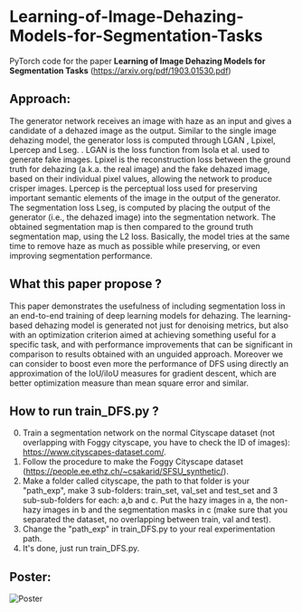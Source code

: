 # Learning-of-Image-Dehazing-Models-for-Segmentation-Tasks

PyTorch code for the paper **Learning of Image Dehazing Models for Segmentation Tasks** (https://arxiv.org/pdf/1903.01530.pdf)<br/> 

## **Approach:**<br/>
The generator network receives an image with haze as an
input and gives a candidate of a dehazed image as the output. Similar to the single image dehazing model, the generator loss
is computed through LGAN , Lpixel, Lpercep and Lseg. . LGAN is the loss function from Isola et al. used to generate fake images. Lpixel is the
reconstruction loss between the ground truth for dehazing (a.k.a. the real image) and the fake dehazed image, based on their
individual pixel values, allowing the network to produce crisper images. Lpercep is the perceptual loss used for preserving
important semantic elements of the image in the output of the generator. The segmentation loss Lseg, is computed by placing the output of
the generator (i.e., the dehazed image) into the segmentation network. The obtained segmentation map is then compared to
the ground truth segmentation map, using the L2 loss. Basically, the model tries at the same time to remove haze as much as
possible while preserving, or even improving segmentation performance.

## **What this paper propose ?**<br/>
This paper demonstrates the usefulness of including segmentation loss in an end-to-end training of deep learning
models for dehazing. The learning-based dehazing model is generated not just for denoising metrics, but also with an
optimization criterion aimed at achieving something useful for a specific task, and with performance improvements that can
be significant in comparison to results obtained with an unguided approach. Moreover we can consider to boost even more
the performance of DFS using directly an approximation of the IoU/iIoU measures for gradient descent, which are better
optimization measure than mean square error and similar.

## **How to run train_DFS.py ?**<br/>
0) Train a segmentation network on the normal Cityscape dataset (not overlapping with Foggy cityscape, you have to check the ID of images): https://www.cityscapes-dataset.com/. 
1) Follow the procedure to make the Foggy Cityscape dataset (https://people.ee.ethz.ch/~csakarid/SFSU_synthetic/).<br/>
2) Make a folder called cityscape, the path to that folder is your "path_exp", make 3 sub-folders: train_set, val_set and test_set and 3 sub-sub-folders for each: a,b and c. Put the hazy images in a, the non-hazy images in b and the segmentation masks in c (make sure that you separated the dataset, no overlapping between train, val and test).<br/>
4) Change the "path_exp" in train_DFS.py to your real experimentation path. <br/>
5) It's done, just run train_DFS.py. 

## **Poster:** <br/>
![Poster](Poster.png) 
